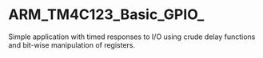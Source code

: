 # ARM_TM4C123_Basic_GPIO_
Simple application with timed responses to I/O using crude delay functions and bit-wise manipulation of registers.
